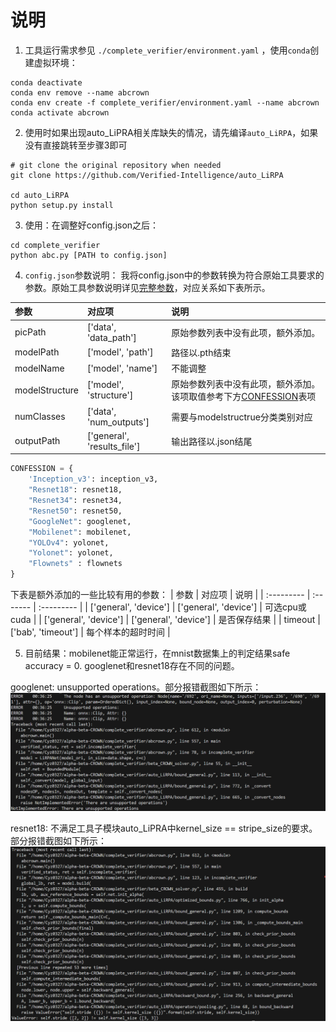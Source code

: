 # 说明
1. 工具运行需求参见 ``./complete_verifier/environment.yaml`` ，使用`conda`创建虚拟环境：
```shell
conda deactivate
conda env remove --name abcrown
conda env create -f complete_verifier/environment.yaml --name abcrown
conda activate abcrown
```
2. 使用时如果出现auto_LiPRA相关库缺失的情况，请先编译`auto_LiRPA`，如果没有直接跳转至步骤3即可
```shell
# git clone the original repository when needed
git clone https://github.com/Verified-Intelligence/auto_LiRPA

cd auto_LiRPA
python setup.py install
```

3.  使用：在调整好config.json之后：
```shell
cd complete_verifier
python abc.py [PATH to config.json]
```

4. `config.json`参数说明：
我将config.json中的参数转换为符合原始工具要求的参数。原始工具参数说明详见[完整参数](https://github.com/Verified-Intelligence/alpha-beta-CROWN/blob/main/complete_verifier/docs/abcrown_all_params.yaml)，对应关系如下表所示。

| 参数    |   对应项 | 说明     |
| :--------- | :------- | :--------- |
| picPath | ['data', 'data_path'] | 原始参数列表中没有此项，额外添加。 |
| modelPath | ['model', 'path'] | 路径以.pth结束 | 
| modelName | ['model', 'name'] | 不能调整 |
| modelStructure | ['model', 'structure'] | 原始参数列表中没有此项，额外添加。该项取值参考下方[CONFESSION](#CONFESSION)表项 |
| numClasses | ['data', 'num_outputs'] | 需要与modelstructrue分类类别对应 |
| outputPath | ['general', 'results_file'] | 输出路径以.json结尾 |

<a id="CONFESSION">
</a>

```python 
CONFESSION = {
    'Inception_v3': inception_v3,
    "Resnet18": resnet18,
    "Resnet34": resnet34,
    "Resnet50": resnet50,
    "GoogleNet": googlenet,
    "Mobilenet": mobilenet,
    "YOLOv4": yolonet,
    "Yolonet": yolonet, 
    "Flownets" : flownets
}
```


下表是额外添加的一些比较有用的参数：
| 参数    |   对应项 | 说明     |
| :--------- | :------- | :--------- |
| ['general', 'device'] | ['general', 'device'] | 可选cpu或cuda |
| ['general', 'device'] | ['general', 'device'] | 是否保存结果 |
| timeout | ['bab', 'timeout'] | 每个样本的超时时间 |


5. 目前结果：mobilenet能正常运行，在mnist数据集上的判定结果safe accuracy = 0. googlenet和resnet18存在不同的问题。 

 googlenet: unsupported operations。部分报错截图如下所示：
![googlenet-error](./complete_verifier/pics/googlenet-error.png)
 
 resnet18: 不满足工具子模块auto_LiPRA中kernel_size == stripe_size的要求。部分报错截图如下所示：
 ![resnet18-error](./complete_verifier/pics/resnet18-error.png)

